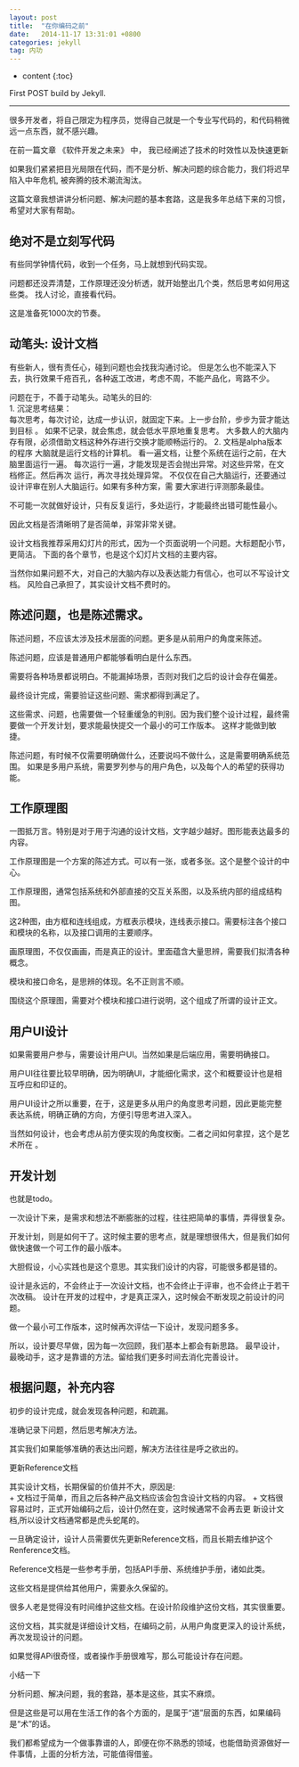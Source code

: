 ```yaml
---
layout: post
title:  "在你编码之前"
date:   2014-11-17 13:31:01 +0800
categories: jekyll
tag: 内功
---
```


* content
{:toc}


First POST build by Jekyll.

------------------------
很多开发者，将自己限定为程序员，觉得自己就是一个专业写代码的，和代码稍微远一点东西，就不感兴趣。 

在前一篇文章 《软件开发之未来》 中， 我已经阐述了技术的时效性以及快速更新 
 
如果我们紧紧把目光局限在代码，而不是分析、解决问题的综合能力，我们将迟早陷入中年危机, 被奔腾的技术潮流淘汰。 

这篇文章我想讲讲分析问题、解决问题的基本套路，这是我多年总结下来的习惯，希望对大家有帮助。


绝对不是立刻写代码
-------------------------------------
有些同学钟情代码，收到一个任务，马上就想到代码实现。 

问题都还没弄清楚，工作原理还没分析透，就开始整出几个类，然后思考如何用这些类。 
找人讨论，直接看代码。 

这是准备死1000次的节奏。 


动笔头: 设计文档
--------------------------------------
有些新人，很有责任心，碰到问题也会找我沟通讨论。 但是怎么也不能深入下去，执行效果千疮百孔，各种返工改进，考虑不周，不能产品化，弯路不少。  

问题在于，不善于动笔头。动笔头的目的:  
	1.  沉淀思考结果：  
	每次思考，每次讨论，达成一步认识，就固定下来。上一步台阶，步步为营才能达	到目标 。
	如果不记录，就会焦虑，就会低水平原地重复思考。 
	大多数人的大脑内存有限，必须借助文档这种外存进行交换才能顺畅运行的。 
	2.  文档是alpha版本的程序 
	大脑就是运行文档的计算机。 
	看一遍文档，让整个系统在运行之前，在大脑里面运行一遍。 
	每次运行一遍，才能发现是否会抛出异常。对这些异常，在文档修正。然后再次		运行，再次寻找处理异常。 
	不仅仅在自己大脑运行，还要通过设计评审在别人大脑运行。如果有多种方案，需	要大家进行评测那条最佳。 

不可能一次就做好设计，只有反复运行，多处运行，才能最终出错可能性最小。 

因此文档是否清晰明了是否简单，非常非常关键。 

设计文档我推荐采用幻灯片的形式，因为一个页面说明一个问题。大标题配小节，更简洁。
下面的各个章节，也是这个幻灯片文档的主要内容。 

当然你如果问题不大，对自己的大脑内存以及表达能力有信心，也可以不写设计文档。 风险自己承担了，其实设计文档不费时的。 


陈述问题，也是陈述需求。
-----------------------------------
陈述问题，不应该太涉及技术层面的问题。更多是从前用户的角度来陈述。 

陈述问题，应该是普通用户都能够看明白是什么东西。 

需要将各种场景都说明白。不能漏掉场景，否则对我们之后的设计会存在偏差。 

最终设计完成，需要验证这些问题、需求都得到满足了。 

这些需求、问题，也需要做一个轻重缓急的判别。因为我们整个设计过程，最终需要做一个开发计划，要求能最快提交一个最小的可工作版本。 这样才能做到敏捷。 

陈述问题，有时候不仅需要明确做什么，还要说吗不做什么，这是需要明确系统范围。 
如果是多用户系统，需要罗列参与的用户角色，以及每个人的希望的获得功能。 


工作原理图
----------------------------------
一图抵万言。特别是对于用于沟通的设计文档，文字越少越好。图形能表达最多的内容。 

工作原理图是一个方案的陈述方式。可以有一张，或者多张。这个是整个设计的中心。 

工作原理图，通常包括系统和外部直接的交互关系图，以及系统内部的组成结构图。 

这2种图，由方框和连线组成，方框表示模块，连线表示接口。需要标注各个接口和模块的名称，以及接口调用的主要顺序。 

画原理图，不仅仅画画，而是真正的设计。里面蕴含大量思辨，需要我们拟清各种概念。 

模块和接口命名，是思辨的体现。名不正则言不顺。 

围绕这个原理图，需要对个模块和接口进行说明，这个组成了所谓的设计正文。 



用户UI设计
-----------------------------------
如果需要用户参与，需要设计用户UI。当然如果是后端应用，需要明确接口。 

用户UI往往要比较早明确，因为明确UI，才能细化需求，这个和概要设计也是相互呼应和印证的。 

用户UI设计之所以重要，在于，这是更多从用户的角度思考问题，因此更能完整表达系统，明确正确的方向，方便引导思考进入深入。 

当然如何设计，也会考虑从前方便实现的角度权衡。二者之间如何拿捏，这个是艺术所在 。


开发计划
-----------------------------------
也就是todo。
 
一次设计下来，是需求和想法不断膨胀的过程，往往把简单的事情，弄得很复杂。 

开发计划，则是如何干了。这时候主要的思考点，就是理想很伟大，但是我们如何做快速做一个可工作的最小版本。 

大胆假设，小心实践也是这个意思。其实我们设计的内容，可能很多都是错的。 

设计是永远的，不会终止于一次设计文档，也不会终止于评审，也不会终止于若干次改稿。 设计在开发的过程中，才是真正深入，这时候会不断发现之前设计的问题。 

做一个最小可工作版本，这时候再次评估一下设计，发现问题多多。 

所以，设计要尽早做，因为每一次回顾，我们基本上都会有新思路。 最早设计，最晚动手，这才是靠谱的方法。留给我们更多时间去消化完善设计。 


根据问题，补充内容
------------------------------------
初步的设计完成，就会发现各种问题，和疏漏。 

准确记录下问题，然后思考解决方法。 

其实我们如果能够准确的表达出问题，解决方法往往是呼之欲出的。 

更新Reference文档 

其实设计文档，长期保留的价值并不大，原因是:  
	+  文档过于简单，而且之后各种产品文档应该会包含设计文档的内容。 
	+  文档很容易过时，正式开始编码之后，设计仍然在变，这时候通常不会再去更		新设计文档,所以设计文档通常都是虎头蛇尾的。 

一旦确定设计，设计人员需要优先更新Reference文档，而且长期去维护这个Renference文档。 

Reference文档是一些参考手册，包括API手册、系统维护手册，诸如此类。 

这些文档是提供给其他用户，需要永久保留的。 

很多人老是觉得没有时间维护这些文档。在设计阶段维护这份文档，其实很重要。 

这份文档，其实就是详细设计文档，在编码之前，从用户角度更深入的设计系统，再次发现设计的问题。 

如果觉得APi很奇怪，或者操作手册很难写，那么可能设计存在问题。 

小结一下 

分析问题、解决问题，我的套路，基本是这些，其实不麻烦。 

但是这些是可以用在生活工作的各个方面的，是属于“道”层面的东西，如果编码是“术”的话。 

我们都希望成为一个做事靠谱的人，即便在你不熟悉的领域，也能借助资源做好一件事情，上面的分析方法，可能值得借鉴。 


